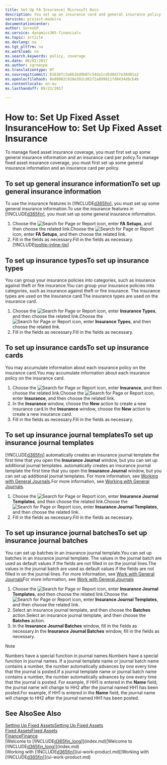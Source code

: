 ```yaml
---
title: Set Up FA Insurance| Microsoft Docs
description: You set up an insurance card and general insurance policy information to manage fixed asset insurance coverage.
services: project-madeira
documentationcenter: 
author: SorenGP
ms.service: dynamics365-financials
ms.topic: article
ms.devlang: na
ms.tgt_pltfrm: na
ms.workload: na
ms.search.keywords: policy, coverage
ms.date: 06/02/2017
ms.author: sgroespe
ms.translationtype: HT
ms.sourcegitcommit: 81636fc2e661bd9b07c54da1cd5d0d27e30d01a2
ms.openlocfilehash: 8e88002c920e392cd61f2a899811fd0434d8cb4b
ms.contentlocale: en-au
ms.lasthandoff: 09/22/2017

---
```

# <a name="how-to-set-up-fixed-asset-insurance"></a><span data-ttu-id="0b22e-103">How to: Set Up Fixed Asset Insurance</span><span class="sxs-lookup"><span data-stu-id="0b22e-103">How to: Set Up Fixed Asset Insurance</span></span>
<span data-ttu-id="0b22e-104">To manage fixed asset insurance coverage, you must first set up some general insurance information and an insurance card per policy.</span><span class="sxs-lookup"><span data-stu-id="0b22e-104">To manage fixed asset insurance coverage, you must first set up some general insurance information and an insurance card per policy.</span></span>

## <a name="to-set-up-general-insurance-information"></a><span data-ttu-id="0b22e-105">To set up general insurance information</span><span class="sxs-lookup"><span data-stu-id="0b22e-105">To set up general insurance information</span></span>
<span data-ttu-id="0b22e-106">To use the insurance features in [!INCLUDE[d365fin](includes/d365fin_md.md)], you must set up some general insurance information.</span><span class="sxs-lookup"><span data-stu-id="0b22e-106">To use the insurance features in [!INCLUDE[d365fin](includes/d365fin_md.md)], you must set up some general insurance information.</span></span>  

1. <span data-ttu-id="0b22e-107">Choose the ![Search for Page or Report](media/ui-search/search_small.png "Search for Page or Report icon") icon, enter **FA Setups**, and then choose the related link.</span><span class="sxs-lookup"><span data-stu-id="0b22e-107">Choose the ![Search for Page or Report](media/ui-search/search_small.png "Search for Page or Report icon") icon, enter **FA Setups**, and then choose the related link.</span></span>  
2. <span data-ttu-id="0b22e-108">Fill in the fields as necessary.</span><span class="sxs-lookup"><span data-stu-id="0b22e-108">Fill in the fields as necessary.</span></span> [!INCLUDE[tooltip-inline-tip](includes/tooltip-inline-tip_md.md)]  

## <a name="to-set-up-insurance-types"></a><span data-ttu-id="0b22e-109">To set up insurance types</span><span class="sxs-lookup"><span data-stu-id="0b22e-109">To set up insurance types</span></span>
<span data-ttu-id="0b22e-110">You can group your insurance policies into categories, such as insurance against theft or fire insurance.</span><span class="sxs-lookup"><span data-stu-id="0b22e-110">You can group your insurance policies into categories, such as insurance against theft or fire insurance.</span></span> <span data-ttu-id="0b22e-111">The insurance types are used on the insurance card.</span><span class="sxs-lookup"><span data-stu-id="0b22e-111">The insurance types are used on the insurance card.</span></span>

1. <span data-ttu-id="0b22e-112">Choose the ![Search for Page or Report](media/ui-search/search_small.png "Search for Page or Report icon") icon, enter **Insurance Types**, and then choose the related link.</span><span class="sxs-lookup"><span data-stu-id="0b22e-112">Choose the ![Search for Page or Report](media/ui-search/search_small.png "Search for Page or Report icon") icon, enter **Insurance Types**, and then choose the related link.</span></span>  
2. <span data-ttu-id="0b22e-113">Fill in the fields as necessary.</span><span class="sxs-lookup"><span data-stu-id="0b22e-113">Fill in the fields as necessary.</span></span>

## <a name="to-set-up-insurance-cards"></a><span data-ttu-id="0b22e-114">To set up insurance cards</span><span class="sxs-lookup"><span data-stu-id="0b22e-114">To set up insurance cards</span></span>
<span data-ttu-id="0b22e-115">You may accumulate information about each insurance policy on the insurance card.</span><span class="sxs-lookup"><span data-stu-id="0b22e-115">You may accumulate information about each insurance policy on the insurance card.</span></span>  

1. <span data-ttu-id="0b22e-116">Choose the ![Search for Page or Report](media/ui-search/search_small.png "Search for Page or Report icon") icon, enter **Insurance**, and then choose the related link.</span><span class="sxs-lookup"><span data-stu-id="0b22e-116">Choose the ![Search for Page or Report](media/ui-search/search_small.png "Search for Page or Report icon") icon, enter **Insurance**, and then choose the related link.</span></span>  
2. <span data-ttu-id="0b22e-117">In the **Insurance** window, choose the **New** action to create a  new insurance card.</span><span class="sxs-lookup"><span data-stu-id="0b22e-117">In the **Insurance** window, choose the **New** action to create a  new insurance card.</span></span>  
3. <span data-ttu-id="0b22e-118">Fill in the fields as necessary.</span><span class="sxs-lookup"><span data-stu-id="0b22e-118">Fill in the fields as necessary.</span></span>

## <a name="to-set-up-insurance-journal-templates"></a><span data-ttu-id="0b22e-119">To set up insurance journal templates</span><span class="sxs-lookup"><span data-stu-id="0b22e-119">To set up insurance journal templates</span></span>
[!INCLUDE[d365fin](includes/d365fin_md.md)]<span data-ttu-id="0b22e-120"> automatically creates an insurance journal template the first time that you open the **Insurance Journal** window, but you can set up additional journal templates.</span><span class="sxs-lookup"><span data-stu-id="0b22e-120"> automatically creates an insurance journal template the first time that you open the **Insurance Journal** window, but you can set up additional journal templates.</span></span> <span data-ttu-id="0b22e-121">For more information, see [Working with General Journals](ui-work-general-journals.md).</span><span class="sxs-lookup"><span data-stu-id="0b22e-121">For more information, see [Working with General Journals](ui-work-general-journals.md).</span></span>  

1. <span data-ttu-id="0b22e-122">Choose the ![Search for Page or Report](media/ui-search/search_small.png "Search for Page or Report icon") icon, enter **Insurance Journal Templates**, and then choose the related link.</span><span class="sxs-lookup"><span data-stu-id="0b22e-122">Choose the ![Search for Page or Report](media/ui-search/search_small.png "Search for Page or Report icon") icon, enter **Insurance Journal Templates**, and then choose the related link.</span></span>  
2. <span data-ttu-id="0b22e-123">Fill in the fields as necessary.</span><span class="sxs-lookup"><span data-stu-id="0b22e-123">Fill in the fields as necessary.</span></span>

## <a name="to-set-up-insurance-journal-batches"></a><span data-ttu-id="0b22e-124">To set up insurance journal batches</span><span class="sxs-lookup"><span data-stu-id="0b22e-124">To set up insurance journal batches</span></span>
<span data-ttu-id="0b22e-125">You can set up batches in an insurance journal template.</span><span class="sxs-lookup"><span data-stu-id="0b22e-125">You can set up batches in an insurance journal template.</span></span> <span data-ttu-id="0b22e-126">The values in the journal batch are used as default values if the fields are not filled in on the journal lines.</span><span class="sxs-lookup"><span data-stu-id="0b22e-126">The values in the journal batch are used as default values if the fields are not filled in on the journal lines.</span></span> <span data-ttu-id="0b22e-127">For more information, see [Work with General Journals](ui-work-general-journals.md)</span><span class="sxs-lookup"><span data-stu-id="0b22e-127">For more information, see [Work with General Journals](ui-work-general-journals.md)</span></span>  

1. <span data-ttu-id="0b22e-128">Choose the ![Search for Page or Report](media/ui-search/search_small.png "Search for Page or Report icon") icon, enter **Insurance Journal Templates**, and then choose the related link.</span><span class="sxs-lookup"><span data-stu-id="0b22e-128">Choose the ![Search for Page or Report](media/ui-search/search_small.png "Search for Page or Report icon") icon, enter **Insurance Journal Templates**, and then choose the related link.</span></span>  
2. <span data-ttu-id="0b22e-129">Select an insurance journal template, and then choose the **Batches** action.</span><span class="sxs-lookup"><span data-stu-id="0b22e-129">Select an insurance journal template, and then choose the **Batches** action.</span></span>
3. <span data-ttu-id="0b22e-130">In the **Insurance Journal Batches** window, fill in the fields as necessary.</span><span class="sxs-lookup"><span data-stu-id="0b22e-130">In the **Insurance Journal Batches** window, fill in the fields as necessary.</span></span>

> [!NOTE]  
>   <span data-ttu-id="0b22e-131">Numbers have a special function in journal names.</span><span class="sxs-lookup"><span data-stu-id="0b22e-131">Numbers have a special function in journal names.</span></span> <span data-ttu-id="0b22e-132">If a journal template name or journal batch name contains a number, the number automatically advances by one every time that the journal is posted.</span><span class="sxs-lookup"><span data-stu-id="0b22e-132">If a journal template name or journal batch name contains a number, the number automatically advances by one every time that the journal is posted.</span></span> <span data-ttu-id="0b22e-133">For example, if HH1 is entered in the **Name** field, the journal name will change to HH2 after the journal named HH1 has been posted.</span><span class="sxs-lookup"><span data-stu-id="0b22e-133">For example, if HH1 is entered in the **Name** field, the journal name will change to HH2 after the journal named HH1 has been posted.</span></span>

## <a name="see-also"></a><span data-ttu-id="0b22e-134">See Also</span><span class="sxs-lookup"><span data-stu-id="0b22e-134">See Also</span></span>
[<span data-ttu-id="0b22e-135">Setting Up Fixed Assets</span><span class="sxs-lookup"><span data-stu-id="0b22e-135">Setting Up Fixed Assets</span></span>](fa-setup.md)  
[<span data-ttu-id="0b22e-136">Fixed Assets</span><span class="sxs-lookup"><span data-stu-id="0b22e-136">Fixed Assets</span></span>](fa-manage.md)  
[<span data-ttu-id="0b22e-137">Finance</span><span class="sxs-lookup"><span data-stu-id="0b22e-137">Finance</span></span>](finance.md)  
<span data-ttu-id="0b22e-138">[Welcome to [!INCLUDE[d365fin_long](includes/d365fin_long_md.md)]](index.md)</span><span class="sxs-lookup"><span data-stu-id="0b22e-138">[Welcome to [!INCLUDE[d365fin_long](includes/d365fin_long_md.md)]](index.md)</span></span>  
<span data-ttu-id="0b22e-139">[Working with [!INCLUDE[d365fin](includes/d365fin_md.md)]](ui-work-product.md)</span><span class="sxs-lookup"><span data-stu-id="0b22e-139">[Working with [!INCLUDE[d365fin](includes/d365fin_md.md)]](ui-work-product.md)</span></span>

